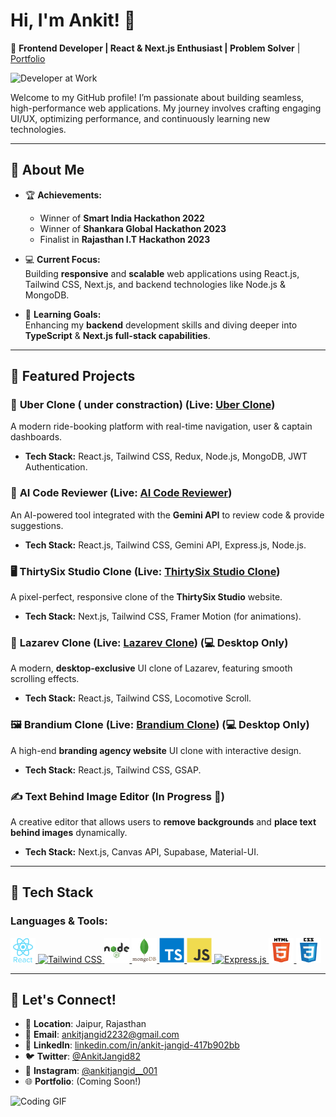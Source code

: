 
# Hi, I'm Ankit! 👋  
🌟 **Frontend Developer | React & Next.js Enthusiast | Problem Solver**  | [Portfolio](https://www.notion.so/Ankit-Jangid-1d3e297eb2528031a29df252805f6d52?pvs=4)

![Developer at Work](https://user-images.githubusercontent.com/10498744/210012254-234538ff-d198-48aa-8964-37e6fd45d227.gif)  

Welcome to my GitHub profile! I’m passionate about building seamless, high-performance web applications. My journey involves crafting engaging UI/UX, optimizing performance, and continuously learning new technologies.  

---

## 🚀 About Me  

- 🏆 **Achievements:**  
  - Winner of **Smart India Hackathon 2022**  
  - Winner of **Shankara Global Hackathon 2023**  
  - Finalist in **Rajasthan I.T Hackathon 2023**  

- 💻 **Current Focus:**  
  Building **responsive** and **scalable** web applications using React.js, Tailwind CSS, Next.js, and backend technologies like Node.js & MongoDB.  

- 🌱 **Learning Goals:**  
  Enhancing my **backend** development skills and diving deeper into **TypeScript** & **Next.js full-stack capabilities**.  

---

## 💼 Featured Projects  

### 🚖 **Uber Clone** ( under constraction) (Live: [Uber Clone](https://uber-by-ankit.vercel.app/))  
A modern ride-booking platform with real-time navigation, user & captain dashboards.  
- **Tech Stack:** React.js, Tailwind CSS, Redux, Node.js, MongoDB, JWT Authentication.  

### 🤖 **AI Code Reviewer** (Live: [AI Code Reviewer](https://ai-codereviewer-1.onrender.com))  
An AI-powered tool integrated with the **Gemini API** to review code & provide suggestions.  
- **Tech Stack:** React.js, Tailwind CSS, Gemini API, Express.js, Node.js.  

### 🖥 **ThirtySix Studio Clone** (Live: [ThirtySix Studio Clone](https://thirtysixstudio-by-ankit.vercel.app/))  
A pixel-perfect, responsive clone of the **ThirtySix Studio** website.  
- **Tech Stack:** Next.js, Tailwind CSS, Framer Motion (for animations).  

### 🎨 **Lazarev Clone** (Live: [Lazarev Clone](https://lazarev-main-delta.vercel.app/)) (💻 Desktop Only)  
A modern, **desktop-exclusive** UI clone of Lazarev, featuring smooth scrolling effects.  
- **Tech Stack:** React.js, Tailwind CSS, Locomotive Scroll.  

### 🖼 **Brandium Clone** (Live: [Brandium Clone](https://brandium-clone-by-ankit.vercel.app/)) (💻 Desktop Only)  
A high-end **branding agency website** UI clone with interactive design.  
- **Tech Stack:** React.js, Tailwind CSS, GSAP.  

### ✍ **Text Behind Image Editor** (In Progress 🚀)  
A creative editor that allows users to **remove backgrounds** and **place text behind images** dynamically.  
- **Tech Stack:** Next.js, Canvas API, Supabase, Material-UI.  

---

## 🔧 Tech Stack  

<h3 align="left">Languages & Tools:</h3>  
<p align="left"> 
  <a href="https://reactjs.org/" target="_blank"> 
    <img src="https://raw.githubusercontent.com/devicons/devicon/master/icons/react/react-original-wordmark.svg" alt="React" width="40" height="40"/> 
  </a>  
  <a href="https://tailwindcss.com/" target="_blank"> 
    <img src="https://www.vectorlogo.zone/logos/tailwindcss/tailwindcss-icon.svg" alt="Tailwind CSS" width="40" height="40"/> 
  </a>  
  <a href="https://nodejs.org" target="_blank"> 
    <img src="https://raw.githubusercontent.com/devicons/devicon/master/icons/nodejs/nodejs-original-wordmark.svg" alt="Node.js" width="40" height="40"/> 
  </a>  
  <a href="https://www.mongodb.com/" target="_blank"> 
    <img src="https://raw.githubusercontent.com/devicons/devicon/master/icons/mongodb/mongodb-original-wordmark.svg" alt="MongoDB" width="40" height="40"/> 
  </a>  
  <a href="https://www.typescriptlang.org/" target="_blank"> 
    <img src="https://raw.githubusercontent.com/devicons/devicon/master/icons/typescript/typescript-original.svg" alt="TypeScript" width="40" height="40"/> 
  </a>  
  <a href="https://developer.mozilla.org/en-US/docs/Web/JavaScript" target="_blank"> 
    <img src="https://raw.githubusercontent.com/devicons/devicon/master/icons/javascript/javascript-original.svg" alt="JavaScript" width="40" height="40"/> 
  </a>  
  <a href="https://expressjs.com" target="_blank"> 
    <img src="https://encrypted-tbn0.gstatic.com/images?q=tbn:ANd9GcTI3nGP9w-Ol7H0GYUnDUdCwqnoLwRzoe_cmA&s" alt="Express.js" width="40" height="40"/> 
  </a>  
  <a href="https://www.w3.org/html/" target="_blank"> 
    <img src="https://raw.githubusercontent.com/devicons/devicon/master/icons/html5/html5-original-wordmark.svg" alt="HTML5" width="40" height="40"/> 
  </a>  
  <a href="https://www.w3schools.com/css/" target="_blank"> 
    <img src="https://raw.githubusercontent.com/devicons/devicon/master/icons/css3/css3-original-wordmark.svg" alt="CSS3" width="40" height="40"/> 
  </a>  
</p>  

---

## 🌟 Let's Connect!  

- 📍 **Location**: Jaipur, Rajasthan  
- 📧 **Email**: [ankitjangid2232@gmail.com](mailto:ankitjangid2232@gmail.com)  
- 🔗 **LinkedIn**: [linkedin.com/in/ankit-jangid-417b902bb](https://linkedin.com/in/ankit-jangid-417b902bb)  
- 🐦 **Twitter**: [@AnkitJangid82](https://twitter.com/AnkitJangid82)  
- 📸 **Instagram**: [@ankitjangid__001](https://www.instagram.com/ankitjangid__001)  
- 🌐 **Portfolio**: (Coming Soon!)  

![Coding GIF](https://i.gifer.com/JXA0.gif)  
